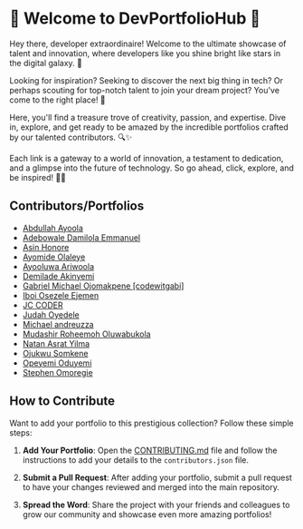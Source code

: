 # 🌟 Welcome to DevPortfolioHub 🚀

Hey there, developer extraordinaire! Welcome to the ultimate showcase of talent and innovation, where developers like you shine bright like stars in the digital galaxy. 💫

Looking for inspiration? Seeking to discover the next big thing in tech? Or perhaps scouting for top-notch talent to join your dream project? You've come to the right place! 🎉

Here, you'll find a treasure trove of creativity, passion, and expertise. Dive in, explore, and get ready to be amazed by the incredible portfolios crafted by our talented contributors. 🔍✨

Each link is a gateway to a world of innovation, a testament to dedication, and a glimpse into the future of technology. So go ahead, click, explore, and be inspired! 💼💡

## Contributors/Portfolios

<!-- CONTRIBUTORS_START -->

* [Abdullah Ayoola](https://ayooladev.vercel.app/)
* [Adebowale Damilola Emmanuel](https://codewithdami.vercel.app)
* [Asin Honore](https://asin-honore.vercel.app)
* [Ayomide Olaleye](https://ayscript.vercel.app)
* [Ayooluwa Ariwoola](https://eniolufe.github.io/portfolio/)
* [Demilade Akinyemi](https://3d-portfolio-xi-neon.vercel.app)
* [Gabriel Michael Ojomakpene [codewitgabi]](https://codewitgabi.vercel.app)
* [Iboi Osezele Ejemen](https://1732-portfolio.netlify.app/)
* [JC CODER](https://jc-coder.vercel.app)
* [Judah Oyedele](https://judahoyedele.netlify.app)
* [Michael andreuzza](http://michaelandreuzza.com/)
* [Mudashir Roheemoh Oluwabukola](https://mudashir-roheemoh.vercel.app/)
* [Natan Asrat Yilma](https://natan-asrat.onrender.com/)
* [Ojukwu Somkene](https://somkene-ojukwu.vercel.app)
* [Opeyemi Oduyemi](https://yemi.dev/)
* [Stephen Omoregie](https://cre8stevedev.me)
<!-- CONTRIBUTORS_END -->

## How to Contribute

Want to add your portfolio to this prestigious collection? Follow these simple steps:

1. **Add Your Portfolio**: Open the [CONTRIBUTING.md](https://github.com/Asin-Junior-Honore/DevPortfolioHub/blob/main/CONTRIBUTING.md) file and follow the instructions to add your details to the `contributors.json` file.

2. **Submit a Pull Request**: After adding your portfolio, submit a pull request to have your changes reviewed and merged into the main repository.

3. **Spread the Word**: Share the project with your friends and colleagues to grow our community and showcase even more amazing portfolios!
